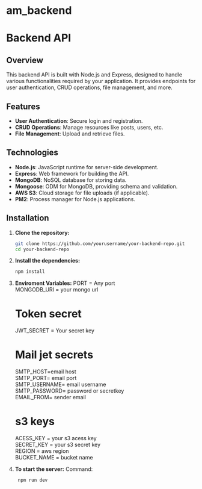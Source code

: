 # am_backend

# Backend API

## Overview

This backend API is built with Node.js and Express, designed to handle various functionalities required by your application. It provides endpoints for user authentication, CRUD operations, file management, and more.

## Features

- **User Authentication**: Secure login and registration.
- **CRUD Operations**: Manage resources like posts, users, etc.
- **File Management**: Upload and retrieve files.

## Technologies

- **Node.js**: JavaScript runtime for server-side development.
- **Express**: Web framework for building the API.
- **MongoDB**: NoSQL database for storing data.
- **Mongoose**: ODM for MongoDB, providing schema and validation.
- **AWS S3**: Cloud storage for file uploads (if applicable).
- **PM2**: Process manager for Node.js applications.

## Installation

1. **Clone the repository:**

   ```bash
   git clone https://github.com/yourusername/your-backend-repo.git
   cd your-backend-repo
   ```

2. **Install the dependencies:**
   
   ```bash
   npm install
   ```

3. **Enviroment Variables:**
    PORT  = Any port <br>
    MONGODB_URI = your mongo url <br>

    # Token secret
    JWT_SECRET = Your secret key


    # Mail jet secrets
    SMTP_HOST=email host <br>
    SMTP_PORT= email port <br>
    SMTP_USERNAME= email username <br>
    SMTP_PASSWORD= password or secretkey <br>
    EMAIL_FROM= sender email


    # s3 keys
    ACESS_KEY = your s3 acess key <br>
    SECRET_KEY = your s3 secret key <br>
    REGION = aws region <br>
    BUCKET_NAME = bucket name <br>

4. **To start the server:**
    Command: 
    ```bash
     npm run dev
   ```
